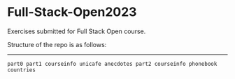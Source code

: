 # Full-Stack-Open2023
Exercises submitted for Full Stack Open course.

Structure of the repo is as follows:
___
`part0
part1
    courseinfo
    unicafe
    anecdotes
part2
    courseinfo
    phonebook
    countries
`

